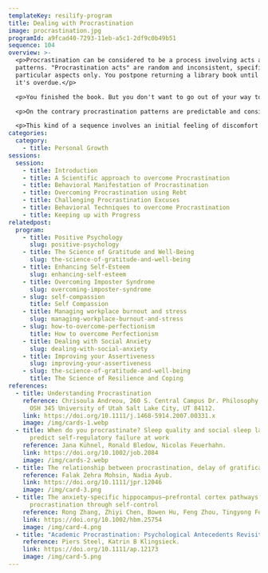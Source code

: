 ```yaml
---
templateKey: resilify-program
title: Dealing with Procrastination
image: procrastination.jpg
programId: a9fcad40-7293-11eb-a5c1-2df9c0b49b51
sequence: 104
overview: >-
  <p>Procrastination can be considered to be a process involving acts and
  patterns. "Procrastination acts" are random and inconsistent, specific to
  particular aspects only. You postpone returning a library book until after
  it's overdue.</p>

  <p>You finished the book. But you don't want to go out of your way to return it on time. This is an isolated occurrence since you typically promptly return what you borrow.</p>

  <p>On the contrary procrastination patterns are predictable and consistent habitual delays that are not situation specific, but follow an identifiable sequence.</p>

  <p>This kind of a sequence involves an initial feeling of discomfort about a task and then aimlessly moving to another task which perhaps might be irrelevant.  </p>
categories:
  category:
    - title: Personal Growth
sessions:
  session:
    - title: Introduction
    - title: A Scientific approach to overcome Procrastination
    - title: Behavioral Manifestation of Procrastination
    - title: Overcoming Procrastination using Rebt
    - title: Challenging Procrastination Excuses
    - title: Behavioral Techniques to overcome Procrastination
    - title: Keeping up with Progress
relatedpost:
  program:
    - title: Positive Psychology
      slug: positive-psychology
    - title: The Science of Gratitude and Well-Being
      slug: the-science-of-gratitude-and-well-being
    - title: Enhancing Self-Esteem
      slug: enhancing-self-esteem
    - title: Overcoming Imposter Syndrome
      slug: overcoming-imposter-syndrome
    - slug: self-compassion
      title: Self Compassion
    - title: Managing workplace burnout and stress
      slug: managing-workplace-burnout-and-stress
    - slug: how-to-overcome-perfectionism
      title: How to overcome Perfectionism
    - title: Dealing with Social Anxiety
      slug: dealing-with-social-anxiety
    - title: Improving your Assertiveness
      slug: improving-your-assertiveness
    - slug: the-science-of-gratitude-and-well-being
      title: The Science of Resilience and Coping
references:
  - title: Understanding Procrastination
    reference: Chrisoula Andreou, 260 S. Central Campus Dr. Philosophy Department,
      OSH 345 University of Utah Salt Lake City, UT 84112.
    link: https://doi.org/10.1111/j.1468-5914.2007.00331.x
    image: /img/cards-1.webp
  - title: When do you procrastinate? Sleep quality and social sleep lag jointly
      predict self-regulatory failure at work
    reference: Jana Kühnel, Ronald Bledow, Nicolas Feuerhahn.
    link: https://doi.org/10.1002/job.2084
    image: /img/cards-2.webp
  - title: The relationship between procrastination, delay of gratification
    reference: Falak Zehra Mohsin, Nadia Ayub.
    link: https://doi.org/10.1111/jpr.12046
    image: /img/card-3.png
  - title: The anxiety-specific hippocampus–prefrontal cortex pathways links to
      procrastination through self-control
    reference: Rong Zhang, Zhiyi Chen, Bowen Hu, Feng Zhou, Tingyong Feng.
    link: https://doi.org/10.1002/hbm.25754
    image: /img/card-4.png
  - title: "Academic Procrastination: Psychological Antecedents Revisited"
    reference: Piers Steel, Katrin B Klingsieck.
    link: https://doi.org/10.1111/ap.12173
    image: /img/card-5.png
---
```


